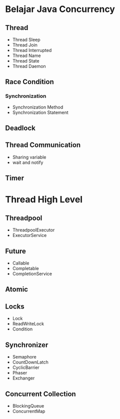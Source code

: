 # Belajar Java Concurrency

## Thread
- Thread Sleep
- Thread Join
- Thread Interrupted
- Thread Name
- Thread State
- Thread Daemon
## Race Condition
### Synchronization
- Synchronization Method
- Synchronization Statement
## Deadlock
## Thread Communication
- Sharing variable
- wait and notify
## Timer
# Thread High Level
## Threadpool
- ThreadpoolExecutor
- ExecutorService
## Future
- Callable
- Completable
- CompletionService
## Atomic
## Locks
- Lock
- ReadWriteLock
- Condition
## Synchronizer
- Semaphore
- CountDownLatch
- CyclicBarrier
- Phaser
- Exchanger
## Concurrent Collection
- BlockingQueue
- ConcurrentMap